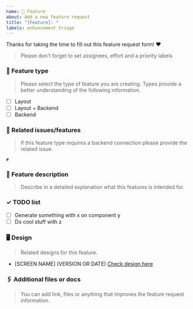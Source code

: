 ```yaml
---
name: 💎 Feature
about: Add a new feature request
title: "[Feature]: "
labels: enhancement triage
---
```


Thanks for taking the time to fill out this feature request form! ❤️

> Please don't forget to set assignees, effort and a priority labels

### 📍 Feature type
> Please select the type of feature you are creating. Types provide a better understanding of the following information.

- [ ] Layout
- [ ] Layout + Backend
- [ ] Backend

### 🔗 Related issues/features
> If this feature type requires a backend connection please provide the related issue.

    #

### 📝 Feature description
> Describe in a detailed explanation what this features is intended for.
  
### ✓ TODO list    
- [ ] Generate something with x on component y
- [ ] Do cool stuff with z
  
### 🖥 Design
> Related designs for this feature.
    
- [SCREEN NAME] (VERSION OR DATE) [Check design here](http://link.com)

### 🖇 Additional files or docs
> You can add link, files or anything that improves the feature request information.
